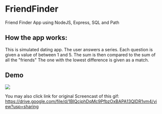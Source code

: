 # FriendFinder
Friend Finder App using NodeJS, Express, SQL and Path

## How the app works:
This is simulated dating app. The user answers a series. Each question is given a value of between 1 and 5. The sum is then compared to the sum of all the "friends" The one with the lowest difference is given as a match.

## Demo
<img src="https://github.com/efinfl/FriendFinder/blob/master/demo_friendFinder.gif">

You may also click link for original Screencast of this gif:
https://drive.google.com/file/d/1BIQcjphDqMc9PfbzOxBAPA13QIDR1vm4/view?usp=sharing

